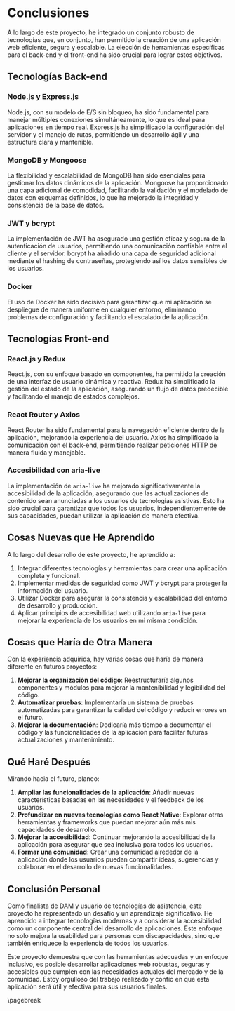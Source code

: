 # Conclusiones

A lo largo de este proyecto, he integrado un conjunto robusto de tecnologías que, en conjunto, han permitido la creación de una aplicación web eficiente, segura y escalable. La elección de herramientas específicas para el back-end y el front-end ha sido crucial para lograr estos objetivos.

## Tecnologías Back-end

### Node.js y Express.js
Node.js, con su modelo de E/S sin bloqueo, ha sido fundamental para manejar múltiples conexiones simultáneamente, lo que es ideal para aplicaciones en tiempo real. Express.js ha simplificado la configuración del servidor y el manejo de rutas, permitiendo un desarrollo ágil y una estructura clara y mantenible.

### MongoDB y Mongoose
La flexibilidad y escalabilidad de MongoDB han sido esenciales para gestionar los datos dinámicos de la aplicación. Mongoose ha proporcionado una capa adicional de comodidad, facilitando la validación y el modelado de datos con esquemas definidos, lo que ha mejorado la integridad y consistencia de la base de datos.

### JWT y bcrypt
La implementación de JWT ha asegurado una gestión eficaz y segura de la autenticación de usuarios, permitiendo una comunicación confiable entre el cliente y el servidor. bcrypt ha añadido una capa de seguridad adicional mediante el hashing de contraseñas, protegiendo así los datos sensibles de los usuarios.

### Docker
El uso de Docker ha sido decisivo para garantizar que mi aplicación se despliegue de manera uniforme en cualquier entorno, eliminando problemas de configuración y facilitando el escalado de la aplicación.

## Tecnologías Front-end

### React.js y Redux
React.js, con su enfoque basado en componentes, ha permitido la creación de una interfaz de usuario dinámica y reactiva. Redux ha simplificado la gestión del estado de la aplicación, asegurando un flujo de datos predecible y facilitando el manejo de estados complejos.

### React Router y Axios
React Router ha sido fundamental para la navegación eficiente dentro de la aplicación, mejorando la experiencia del usuario. Axios ha simplificado la comunicación con el back-end, permitiendo realizar peticiones HTTP de manera fluida y manejable.

### Accesibilidad con aria-live
La implementación de `aria-live` ha mejorado significativamente la accesibilidad de la aplicación, asegurando que las actualizaciones de contenido sean anunciadas a los usuarios de tecnologías asistivas. Esto ha sido crucial para garantizar que todos los usuarios, independientemente de sus capacidades, puedan utilizar la aplicación de manera efectiva.

## Cosas Nuevas que He Aprendido

A lo largo del desarrollo de este proyecto, he aprendido a:

1. Integrar diferentes tecnologías y herramientas para crear una aplicación completa y funcional.
2. Implementar medidas de seguridad como JWT y bcrypt para proteger la información del usuario.
3. Utilizar Docker para asegurar la consistencia y escalabilidad del entorno de desarrollo y producción.
4. Aplicar principios de accesibilidad web utilizando `aria-live` para mejorar la experiencia de los usuarios en mi misma condición.

## Cosas que Haría de Otra Manera

Con la experiencia adquirida, hay varias cosas que haría de manera diferente en futuros proyectos:

1. **Mejorar la organización del código**: Reestructuraría algunos componentes y módulos para mejorar la mantenibilidad y legibilidad del código.
2. **Automatizar pruebas**: Implementaría un sistema de pruebas automatizadas para garantizar la calidad del código y reducir errores en el futuro.
3. **Mejorar la documentación**: Dedicaría más tiempo a documentar el código y las funcionalidades de la aplicación para facilitar futuras actualizaciones y mantenimiento.

## Qué Haré Después

Mirando hacia el futuro, planeo:

1. **Ampliar las funcionalidades de la aplicación**: Añadir nuevas características basadas en las necesidades y el feedback de los usuarios.
2. **Profundizar en nuevas tecnologías como React Native**: Explorar otras herramientas y frameworks que puedan mejorar aún más mis capacidades de desarrollo.
3. **Mejorar la accesibilidad**: Continuar mejorando la accesibilidad de la aplicación para asegurar que sea inclusiva para todos los usuarios.
4. **Formar una comunidad**: Crear una comunidad alrededor de la aplicación donde los usuarios puedan compartir ideas, sugerencias y colaborar en el desarrollo de nuevas funcionalidades.

## Conclusión Personal

Como finalista de DAM y usuario de tecnologías de asistencia, este proyecto ha representado un desafío y un aprendizaje significativo. He aprendido a integrar tecnologías modernas y a considerar la accesibilidad como un componente central del desarrollo de aplicaciones. Este enfoque no solo mejora la usabilidad para personas con discapacidades, sino que también enriquece la experiencia de todos los usuarios.

Este proyecto demuestra que con las herramientas adecuadas y un enfoque inclusivo, es posible desarrollar aplicaciones web robustas, seguras y accesibles que cumplen con las necesidades actuales del mercado y de la comunidad. Estoy orgulloso del trabajo realizado y confío en que esta aplicación será útil y efectiva para sus usuarios finales.

\pagebreak